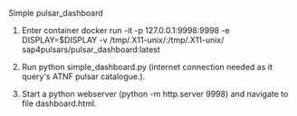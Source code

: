 Simple pulsar_dashboard

1. Enter container
docker run -it -p 127.0.0.1:9998:9998  -e DISPLAY=$DISPLAY -v /tmp/.X11-unix/:/tmp/.X11-unix/ sap4pulsars/pulsar_dashboard:latest

1. Run python simple_dashboard.py (internet connection needed as it query's ATNF pulsar catalogue.). 

3. Start a python webserver (python -m http.server 9998) and navigate to file dashboard.html.


